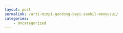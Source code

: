 ```yaml
---
layout: post
permalink: /arti-mimpi-gendong-bayi-sambil-menyusui/
categories:
    - Uncategorized
---
```


